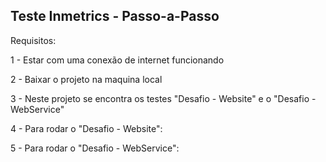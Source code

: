 ## Teste Inmetrics - Passo-a-Passo


Requisitos:

1 - Estar com uma conexão de internet funcionando

2 - Baixar o projeto na maquina local

3 - Neste projeto se encontra os testes "Desafio - Website" e o "Desafio - WebService"

4 - Para rodar o "Desafio - Website":
  
5 - Para rodar o "Desafio - WebService":

